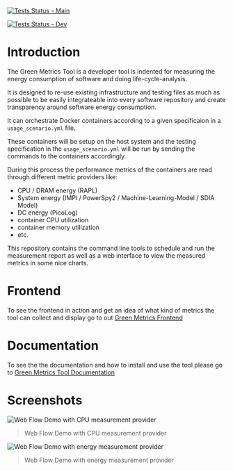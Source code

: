 [![Tests Status - Main](https://github.com/green-coding-berlin/green-metrics-tool/actions/workflows/tests-vm-main.yml/badge.svg)](https://github.com/green-coding-berlin/green-metrics-tool/actions/workflows/tests-vm-main.yml)

[![Tests Status - Dev](https://github.com/green-coding-berlin/green-metrics-tool/actions/workflows/tests-vm-dev.yml/badge.svg)](https://github.com/green-coding-berlin/green-metrics-tool/actions/workflows/tests-vm-dev.yml)

# Introduction

The Green Metrics Tool is a developer tool is indented for measuring the energy consumption of software and doing life-cycle-analysis.

It is designed to re-use existing infrastructure and testing files as much as possible to be easily integrateable into every software repository and create transparency around software energy consumption.

It can orchestrate Docker containers according to a given specificaion in a `usage_scenario.yml` file.

These containers will be setup on the host system and the testing specification in the `usage_scenario.yml` will be
run by sending the commands to the containers accordingly.

During this process the performance metrics of the containers are read through different metric providers like:
- CPU / DRAM energy (RAPL)
- System energy (IMPI / PowerSpy2 / Machine-Learning-Model / SDIA Model)
- DC energy (PicoLog)
- container CPU utilization
- container memory utilization
- etc.

This repository contains the command line tools to schedule and run the measurement report
as well as a web interface to view the measured metrics in some nice charts.

# Frontend
To see the frontend in action and get an idea of what kind of metrics the tool can collect and display go to out [Green Metrics Frontend](https://metrics.green-coding.berlin)


# Documentation

To see the the documentation and how to install and use the tool please go to [Green Metrics Tool Documentation](https://docs.green-coding.berlin)

# Screenshots

![Web Flow Demo with CPU measurement provider](https://www.green-coding.berlin/img/projects/gmt-screenshot-1.webp "Web Charts demo with docker stats provider instead of energy")
> Web Flow Demo with CPU measurement provider
 
![Web Flow Demo with energy measurement provider](https://www.green-coding.berlin/img/projects/gmt-screenshot-2.webp "Web Charts demo with docker stats provider instead of energy")
> Web Flow Demo with energy measurement provider
